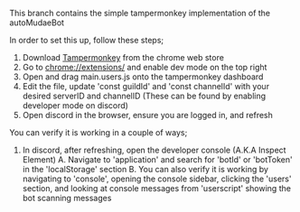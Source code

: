 This branch contains the simple tampermonkey implementation of the autoMudaeBot

In order to set this up, follow these steps;
1. Download [Tampermonkey](https://chromewebstore.google.com/detail/tampermonkey/dhdgffkkebhmkfjojejmpbldmpobfkfo) from the chrome web store
2. Go to [chrome://extensions/](chrome://extensions/) and enable dev mode on the top right
3. Open and drag main.users.js onto the tampermonkey dashboard
4. Edit the file, update 'const guildId' and 'const channelId' with your desired serverID and channelID (These can be found by enabling developer mode on discord)
5. Open discord in the browser, ensure you are logged in, and refresh

You can verify it is working in a couple of ways;
1. In discord, after refreshing, open the developer console (A.K.A Inspect Element)
A. Navigate to 'application' and search for 'botId' or 'botToken' in the 'localStorage' section
B. You can also verify it is working by navigating to 'console', opening the console sidebar, clicking the 'users' section, and looking at console messages from 'userscript' showing the bot scanning messages

